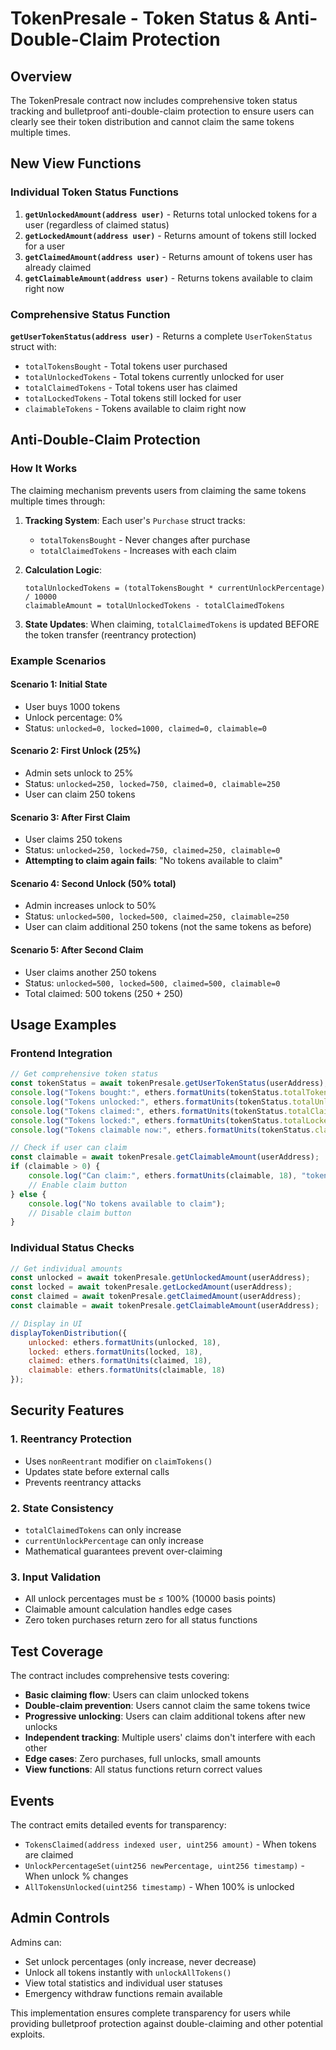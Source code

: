 # TokenPresale - Token Status & Anti-Double-Claim Protection

## Overview

The TokenPresale contract now includes comprehensive token status tracking and bulletproof anti-double-claim protection to ensure users can clearly see their token distribution and cannot claim the same tokens multiple times.

## New View Functions

### Individual Token Status Functions

1. **`getUnlockedAmount(address user)`** - Returns total unlocked tokens for a user (regardless of claimed status)
2. **`getLockedAmount(address user)`** - Returns amount of tokens still locked for a user
3. **`getClaimedAmount(address user)`** - Returns amount of tokens user has already claimed
4. **`getClaimableAmount(address user)`** - Returns tokens available to claim right now

### Comprehensive Status Function

**`getUserTokenStatus(address user)`** - Returns a complete `UserTokenStatus` struct with:
- `totalTokensBought` - Total tokens user purchased
- `totalUnlockedTokens` - Total tokens currently unlocked for user
- `totalClaimedTokens` - Total tokens user has claimed
- `totalLockedTokens` - Total tokens still locked for user
- `claimableTokens` - Tokens available to claim right now

## Anti-Double-Claim Protection

### How It Works

The claiming mechanism prevents users from claiming the same tokens multiple times through:

1. **Tracking System**: Each user's `Purchase` struct tracks:
   - `totalTokensBought` - Never changes after purchase
   - `totalClaimedTokens` - Increases with each claim

2. **Calculation Logic**: 
   ```solidity
   totalUnlockedTokens = (totalTokensBought * currentUnlockPercentage) / 10000
   claimableAmount = totalUnlockedTokens - totalClaimedTokens
   ```

3. **State Updates**: When claiming, `totalClaimedTokens` is updated BEFORE the token transfer (reentrancy protection)

### Example Scenarios

#### Scenario 1: Initial State
- User buys 1000 tokens
- Unlock percentage: 0%
- Status: `unlocked=0, locked=1000, claimed=0, claimable=0`

#### Scenario 2: First Unlock (25%)
- Admin sets unlock to 25%
- Status: `unlocked=250, locked=750, claimed=0, claimable=250`
- User can claim 250 tokens

#### Scenario 3: After First Claim
- User claims 250 tokens
- Status: `unlocked=250, locked=750, claimed=250, claimable=0`
- **Attempting to claim again fails**: "No tokens available to claim"

#### Scenario 4: Second Unlock (50% total)
- Admin increases unlock to 50%
- Status: `unlocked=500, locked=500, claimed=250, claimable=250`
- User can claim additional 250 tokens (not the same tokens as before)

#### Scenario 5: After Second Claim
- User claims another 250 tokens
- Status: `unlocked=500, locked=500, claimed=500, claimable=0`
- Total claimed: 500 tokens (250 + 250)

## Usage Examples

### Frontend Integration

```javascript
// Get comprehensive token status
const tokenStatus = await tokenPresale.getUserTokenStatus(userAddress);
console.log("Tokens bought:", ethers.formatUnits(tokenStatus.totalTokensBought, 18));
console.log("Tokens unlocked:", ethers.formatUnits(tokenStatus.totalUnlockedTokens, 18));
console.log("Tokens claimed:", ethers.formatUnits(tokenStatus.totalClaimedTokens, 18));
console.log("Tokens locked:", ethers.formatUnits(tokenStatus.totalLockedTokens, 18));
console.log("Tokens claimable now:", ethers.formatUnits(tokenStatus.claimableTokens, 18));

// Check if user can claim
const claimable = await tokenPresale.getClaimableAmount(userAddress);
if (claimable > 0) {
    console.log("Can claim:", ethers.formatUnits(claimable, 18), "tokens");
    // Enable claim button
} else {
    console.log("No tokens available to claim");
    // Disable claim button
}
```

### Individual Status Checks

```javascript
// Get individual amounts
const unlocked = await tokenPresale.getUnlockedAmount(userAddress);
const locked = await tokenPresale.getLockedAmount(userAddress);
const claimed = await tokenPresale.getClaimedAmount(userAddress);
const claimable = await tokenPresale.getClaimableAmount(userAddress);

// Display in UI
displayTokenDistribution({
    unlocked: ethers.formatUnits(unlocked, 18),
    locked: ethers.formatUnits(locked, 18),
    claimed: ethers.formatUnits(claimed, 18),
    claimable: ethers.formatUnits(claimable, 18)
});
```

## Security Features

### 1. Reentrancy Protection
- Uses `nonReentrant` modifier on `claimTokens()`
- Updates state before external calls
- Prevents reentrancy attacks

### 2. State Consistency
- `totalClaimedTokens` can only increase
- `currentUnlockPercentage` can only increase
- Mathematical guarantees prevent over-claiming

### 3. Input Validation
- All unlock percentages must be ≤ 100% (10000 basis points)
- Claimable amount calculation handles edge cases
- Zero token purchases return zero for all status functions

## Test Coverage

The contract includes comprehensive tests covering:

- **Basic claiming flow**: Users can claim unlocked tokens
- **Double-claim prevention**: Users cannot claim the same tokens twice
- **Progressive unlocking**: Users can claim additional tokens after new unlocks
- **Independent tracking**: Multiple users' claims don't interfere with each other
- **Edge cases**: Zero purchases, full unlocks, small amounts
- **View functions**: All status functions return correct values

## Events

The contract emits detailed events for transparency:

- `TokensClaimed(address indexed user, uint256 amount)` - When tokens are claimed
- `UnlockPercentageSet(uint256 newPercentage, uint256 timestamp)` - When unlock % changes
- `AllTokensUnlocked(uint256 timestamp)` - When 100% is unlocked

## Admin Controls

Admins can:
- Set unlock percentages (only increase, never decrease)
- Unlock all tokens instantly with `unlockAllTokens()`
- View total statistics and individual user statuses
- Emergency withdraw functions remain available

This implementation ensures complete transparency for users while providing bulletproof protection against double-claiming and other potential exploits. 